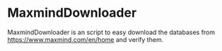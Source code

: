 # MaxmindDownloader
MaxmindDownloader is an script to easy download the databases from https://www.maxmind.com/en/home and verify them.
